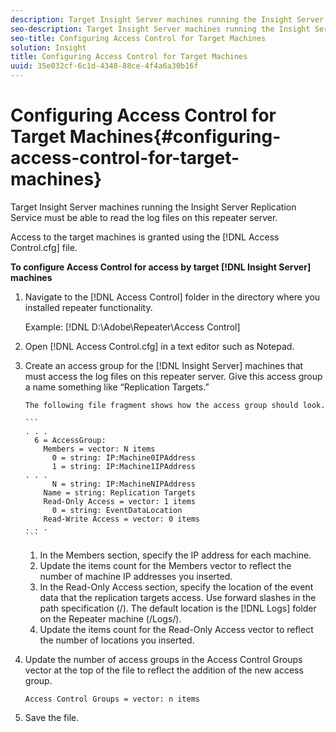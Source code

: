 ```yaml
---
description: Target Insight Server machines running the Insight Server Replication Service must be able to read the log files on this repeater server.
seo-description: Target Insight Server machines running the Insight Server Replication Service must be able to read the log files on this repeater server.
seo-title: Configuring Access Control for Target Machines
solution: Insight
title: Configuring Access Control for Target Machines
uuid: 35e032cf-6c1d-4348-88ce-4f4a6a30b16f
---
```


# Configuring Access Control for Target Machines{#configuring-access-control-for-target-machines}

Target Insight Server machines running the Insight Server Replication Service must be able to read the log files on this repeater server.

Access to the target machines is granted using the [!DNL Access Control.cfg] file.

**To configure Access Control for access by target [!DNL Insight Server] machines** 

1. Navigate to the [!DNL Access Control] folder in the directory where you installed repeater functionality.

   Example: [!DNL D:\Adobe\Repeater\Access Control]

1. Open [!DNL Access Control.cfg] in a text editor such as Notepad.
1. Create an access group for the [!DNL Insight Server] machines that must access the log files on this repeater server. Give this access group a name something like “Replication Targets.”

       The following file fragment shows how the access group should look.

       ```    
       . . . 
         6 = AccessGroup: 
           Members = vector: N items 
             0 = string: IP:Machine0IPAddress 
             1 = string: IP:Machine1IPAddress 
       . . . 
             N = string: IP:MachineNIPAddress 
           Name = string: Replication Targets 
           Read-Only Access = vector: 1 items 
             0 = string: EventDataLocation 
           Read-Write Access = vector: 0 items 
       . . .
       ```

    1. In the Members section, specify the IP address for each machine. 
    1. Update the items count for the Members vector to reflect the number of machine IP addresses you inserted. 
    1. In the Read-Only Access section, specify the location of the event data that the replication targets access. Use forward slashes in the path specification (/). The default location is the [!DNL Logs] folder on the Repeater machine (/Logs/). 
    1. Update the items count for the Read-Only Access vector to reflect the number of locations you inserted.

1. Update the number of access groups in the Access Control Groups vector at the top of the file to reflect the addition of the new access group.

   ```
   Access Control Groups = vector: n items
   ```

1. Save the file.
